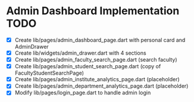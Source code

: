 # Admin Dashboard Implementation TODO

- [x] Create lib/pages/admin_dashboard_page.dart with personal card and AdminDrawer
- [x] Create lib/widgets/admin_drawer.dart with 4 sections
- [x] Create lib/pages/admin_faculty_search_page.dart (search faculty)
- [x] Create lib/pages/admin_student_search_page.dart (copy of FacultyStudentSearchPage)
- [x] Create lib/pages/admin_institute_analytics_page.dart (placeholder)
- [x] Create lib/pages/admin_department_analytics_page.dart (placeholder)
- [x] Modify lib/pages/login_page.dart to handle admin login
